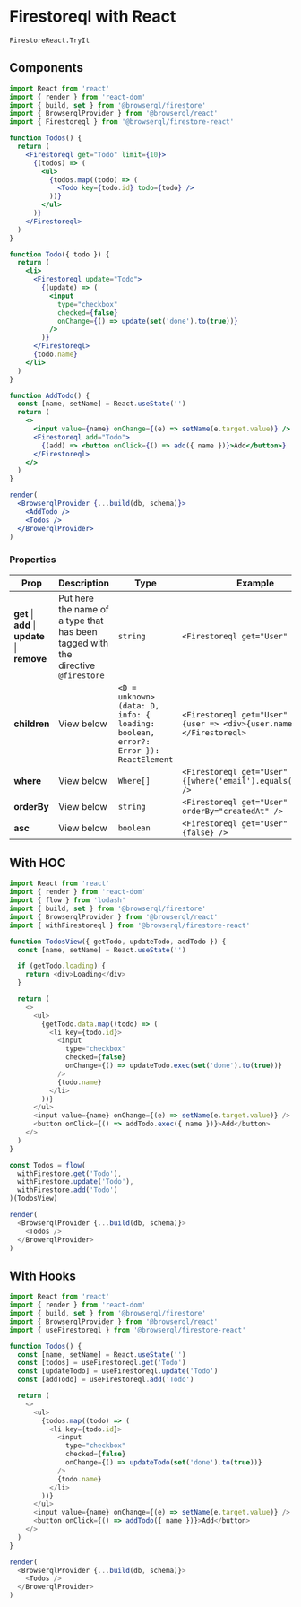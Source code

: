 # Firestoreql with React

```snapshot
FirestoreReact.TryIt
```

## Components

```jsx
import React from 'react'
import { render } from 'react-dom'
import { build, set } from '@browserql/firestore'
import { BrowserqlProvider } from '@browserql/react'
import { Firestoreql } from '@browserql/firestore-react'

function Todos() {
  return (
    <Firestoreql get="Todo" limit={10}>
      {(todos) => (
        <ul>
          {todos.map((todo) => (
            <Todo key={todo.id} todo={todo} />
          ))}
        </ul>
      )}
    </Firestoreql>
  )
}

function Todo({ todo }) {
  return (
    <li>
      <Firestoreql update="Todo">
        {(update) => (
          <input
            type="checkbox"
            checked={false}
            onChange={() => update(set('done').to(true))}
          />
        )}
      </Firestoreql>
      {todo.name}
    </li>
  )
}

function AddTodo() {
  const [name, setName] = React.useState('')
  return (
    <>
      <input value={name} onChange={(e) => setName(e.target.value)} />
      <Firestoreql add="Todo">
        {(add) => <button onClick={() => add({ name })}>Add</button>}
      </Firestoreql>
    </>
  )
}

render(
  <BrowserqlProvider {...build(db, schema)}>
    <AddTodo />
    <Todos />
  </BrowerqlProvider>
)
```

### Properties

| Prop                                           | Description                                                                      | Type                                                                              | Example                                                                        |
| ---------------------------------------------- | -------------------------------------------------------------------------------- | --------------------------------------------------------------------------------- | ------------------------------------------------------------------------------ |
| **get** \| **add** \| **update** \| **remove** | Put here the name of a type that has been tagged with the directive `@firestore` | `string`                                                                          | `<Firestoreql get="User" />`                                                   |
| **children**                                   | View below                                                                       | `<D = unknown>(data: D, info: { loading: boolean, error?: Error }): ReactElement` | `<Firestoreql get="User" first>{user => <div>{user.name}</div>}</Firestoreql>` |
| **where**                                      | View below                                                                       | `Where[]`                                                                         | `<Firestoreql get="User" where={[where('email').equals(email)]} />`            |
| **orderBy**                                    | View below                                                                       | `string`                                                                          | `<Firestoreql get="User" orderBy="createdAt" />`                               |
| **asc**                                        | View below                                                                       | `boolean`                                                                         | `<Firestoreql get="User" asc={false} />`                                       |

## With HOC

```javascript
import React from 'react'
import { render } from 'react-dom'
import { flow } from 'lodash'
import { build, set } from '@browserql/firestore'
import { BrowserqlProvider } from '@browserql/react'
import { withFirestoreql } from '@browserql/firestore-react'

function TodosView({ getTodo, updateTodo, addTodo }) {
  const [name, setName] = React.useState('')

  if (getTodo.loading) {
    return <div>Loading</div>
  }

  return (
    <>
      <ul>
        {getTodo.data.map((todo) => (
          <li key={todo.id}>
            <input
              type="checkbox"
              checked={false}
              onChange={() => updateTodo.exec(set('done').to(true))}
            />
            {todo.name}
          </li>
        ))}
      </ul>
      <input value={name} onChange={(e) => setName(e.target.value)} />
      <button onClick={() => addTodo.exec({ name })}>Add</button>
    </>
  )
}

const Todos = flow(
  withFirestore.get('Todo'),
  withFirestore.update('Todo'),
  withFirestore.add('Todo')
)(TodosView)

render(
  <BrowserqlProvider {...build(db, schema)}>
    <Todos />
  </BrowerqlProvider>
)
```

## With Hooks

```javascript
import React from 'react'
import { render } from 'react-dom'
import { build, set } from '@browserql/firestore'
import { BrowserqlProvider } from '@browserql/react'
import { useFirestoreql } from '@browserql/firestore-react'

function Todos() {
  const [name, setName] = React.useState('')
  const [todos] = useFirestoreql.get('Todo')
  const [updateTodo] = useFirestoreql.update('Todo')
  const [addTodo] = useFirestoreql.add('Todo')

  return (
    <>
      <ul>
        {todos.map((todo) => (
          <li key={todo.id}>
            <input
              type="checkbox"
              checked={false}
              onChange={() => updateTodo(set('done').to(true))}
            />
            {todo.name}
          </li>
        ))}
      </ul>
      <input value={name} onChange={(e) => setName(e.target.value)} />
      <button onClick={() => addTodo({ name })}>Add</button>
    </>
  )
}

render(
  <BrowserqlProvider {...build(db, schema)}>
    <Todos />
  </BrowerqlProvider>
)
```
